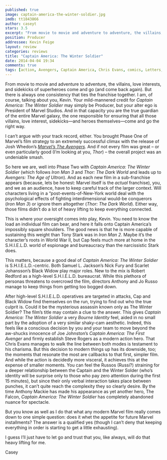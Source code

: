 ```yaml
---
published: true
image: captain-america-the-winter-soldier.jpg
imdb: tt1843866 
author: caseyt 
stars: 3.5
excerpt: "From movie to movie and adventure to adventure, the villains, love interests, and sidekicks of superheroes come and go (and come back again). But there is always one consistency that ties the franchise together. I am, of course, talking about you, Kevin."
position: Producer
addressee: Kevin Feige
layout: review
categories: reviews
title: "Captain America: The Winter Soldier"
date: 2014-04-04 19:34
comments: true
tags: [action, Avengers, Captain America, Chris Evans, comics, Letters, Marvel, Robert Redford, Samuel L. Jackson, Scarlett Johansson]
---
```

<p class="Body">From movie to movie and adventure to adventure, the villains, love interests, and sidekicks of superheroes come and go (and come back again). But there is always one consistency that ties the franchise together. I am, of course, talking about you, Kevin. Your mild-mannered credit for <em>Captain America: The Winter Soldier</em> may simply be Producer, but your alter ego is President of Marvel Studios. And in that capacity you are the true guardian of the entire Marvel galaxy, the one responsible for ensuring that all those villains, love interest, sidekicks&mdash;and heroes themselves&mdash;come and go the right way.<br /><p class="Body">I can&rsquo;t argue with your track record, either. You brought Phase One of Marvel&rsquo;s film strategy to an extremely successful climax with the release of Josh Whedon&rsquo;s <em><a href="http:///letters/2012/5/10/the-avengers.html"><span class="Hyperlink0">Marvel&rsquo;s The Avengers</span></a></em>. And if not every film was great &ndash; or even particularly good (I&rsquo;m looking at you, <em>Thor</em>) &ndash; the overall project was an undeniable smash.<br /><p class="Body">So here we are, well into Phase Two with <em>Captain America: The Winter Soldier</em> (which follows <em>Iron Man 3</em> and <em>Thor: The Dark World</em> and leads up to <em>Avengers: The Age of Ultron</em>). And as each new film in a sub-franchise appears (because, lets be honest: Marvel itself is the <em>actual</em> franchise), you, and we as an audience, have to keep careful track of the larger context. Will characters living in a &ldquo;post-events-of-New-York world deal with the psychological effects of fighting interdimensional would-be conquerors (<em>Iron Man 3</em>) or ignore them altogether (<em>Thor: The Dark World</em>). Either way, those films didn&rsquo;t do a lot of heavy lifting to keep everything connected.<br /><p class="Body">This is where your oversight comes into play, Kevin. You need to know the load an individual film can bear, and here it falls onto Captain America&rsquo;s impossibly square shoulders. The good news is that he is more capable of sustaining this weight than Tony Stark was in <em>Iron Man 2</em>. Maybe it&rsquo;s the character&rsquo;s roots in World War II, but Cap feels much more at home in the S.H.I.E.L.D. world of espionage and bureaucracy than the narcissistic Stark does.<br /><p class="Body">This matters, because a good deal of <em>Captain America: The Winter Soldier</em> is S.H.I.E.L.D.-centric. Both Samuel L. Jackson&rsquo;s Nick Fury and Scarlet Johansson&rsquo;s Black Widow play major roles. New to the mix is Robert Redford as a high-level S.H.I.E.L.D. bureaucrat. While this plethora of personas threatens to overcrowd the film, directors Anthony and Jo Russo manage to keep things from getting too bogged down.<br /><p class="Body">After high-level S.H.I.E.L.D. operatives are targeted in attacks, Cap and Black Widow find themselves on the run, trying to find out who the true culprit is. Could it be the mysterious assassin known only as The Winter Soldier? The film&rsquo;s title may contain a clue to the answer. This gives <em>Captain America: The Winter Soldier</em> a very <em>Bourne Identity</em> feel, aided in no small part by the adoption of a very similar shaky-cam aesthetic. Indeed, this feels like a conscious decision by you and your team to move beyond the aw-shucks innocence of Joe Johnston&rsquo;s <em>Captain America: The First Avenger</em> and firmly establish Steve Rogers as a modern action hero. That Chris Evans manages to walk the line between both modes is testament to his charisma. But this decision to modern things up has its downside, too; the moments that resonate the most are callbacks to that first, simpler film. And while the action is decidedly more visceral, it achieves this at the expense of smaller moments. You can feel the Russos (Russi?) straining for a deeper relationship between the Captain and the Winter Solder (who&rsquo;s identity will be surprise only to those who pay zero attention during the first 15 minutes), but since their only verbal interaction takes place between punches, it can&rsquo;t quite reach the complexity they so clearly desire. By the time Anthony Mackie has made his appearance as yet another hero, The Falcon, <em>Captain America: The Winter Soldier</em>  has completely abandoned nuance for spectacle.<br /><p class="Body">But you know as well as I do that what any modern Marvel film really comes down to one simple question: does it whet the appetite for future Marvel installments? The answer is a qualified yes (though I can&rsquo;t deny that keeping everything in order is starting to get a little exhausting).<br /><p class="Body">I guess I&rsquo;ll just have to let go and trust that you, like always, will do that heavy lifting for me.<br /><p class="Body">Casey<br />